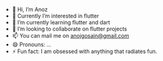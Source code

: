- 👋 Hi, I’m Anoz
- 👀 Currently I’m interested in flutter
- 🌱 I’m currently learning flutter and dart
- 💞️ I’m looking to collaborate on flutter projects
- 📫 You can mail me on anojgosain@gmail.com
- 😄 Pronouns: ...
- ⚡ Fun fact: I am obsessed with anything that radiates fun.

<!---
D-Anoz/D-Anoz is a ✨ special ✨ repository because its `README.md` (this file) appears on your GitHub profile.
You can click the Preview link to take a look at your changes.
--->
